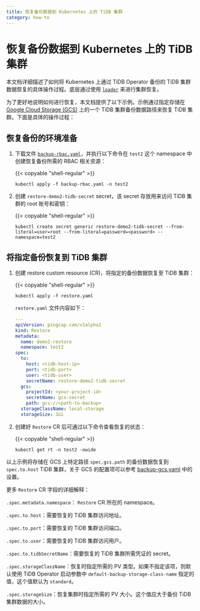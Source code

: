 ```yaml
---
title: 恢复备份数据到 Kubernetes 上的 TiDB 集群
category: how-to
---
```


# 恢复备份数据到 Kubernetes 上的 TiDB 集群

本文档详细描述了如何将 Kubernetes 上通过 TiDB Operator 备份的 TiDB 集群数据恢复的具体操作过程。底层通过使用 [`loader`](/dev/reference/tools/loader.md) 来进行集群恢复。

为了更好地说明如何进行恢复，本文档提供了以下示例。示例通过指定存储在 [Google Cloud Storage (GCS)](https://cloud.google.com/storage/docs/) 上的一个 TiDB 集群备份数据路径来恢复 TiDB 集群。下面是具体的操作过程：

## 恢复备份的环境准备

1. 下载文件 [`backup-rbac.yaml`](https://github.com/pingcap/tidb-operator/blob/master/manifests/backup/backup-rbac.yaml)，并执行以下命令在 `test2` 这个 namespace 中创建恢复备份所需的 RBAC 相关资源：

    {{< copyable "shell-regular" >}}

    ```shell
    kubectl apply -f backup-rbac.yaml -n test2
    ```

2. 创建 `restore-demo2-tidb-secret` secret，该 secret 存放用来访问 TiDB 集群的 root 账号和密钥：

    {{< copyable "shell-regular" >}}

    ```shell
    kubectl create secret generic restore-demo2-tidb-secret --from-literal=user=root --from-literal=password=<password> --namespace=test2
    ```

## 将指定备份恢复到 TiDB 集群

1. 创建 restore custom resource (CR)，将指定的备份数据恢复至 TiDB 集群：

    {{< copyable "shell-regular" >}}

    ```shell
    kubectl apply -f restore.yaml
    ```

    `restore.yaml` 文件内容如下：

    ```yaml
    ---
    apiVersion: pingcap.com/v1alpha1
    kind: Restore
    metadata:
      name: demo2-restore
      namespace: test2
    spec:
      to:
        host: <tidb-host-ip>
        port: <tidb-port>
        user: <tidb-user>
        secretName: restore-demo2-tidb-secret
      gcs:
        projectId: <your-project-id>
        secretName: gcs-secret
        path: gcs://<path-to-backup>
      storageClassName: local-storage
      storageSize: 1Gi
    ```

2. 创建好 `Restore` CR 后可通过以下命令查看恢复的状态：

    {{< copyable "shell-regular" >}}

     ```shell
     kubectl get rt -n test2 -owide
     ```

以上示例将存储在 GCS 上特定路径 `spec.gcs.path` 的备份数据恢复到 `spec.to.host` TiDB 集群，关于 GCS 的配置项可以参考 [backup-gcs.yaml](/dev/tidb-in-kubernetes/maintain/backup-and-restore/backup-gcs.md#备份数据到-gcs) 中的设置。

更多 `Restore` CR 字段的详细解释：

`.spec.metadata.namespace`： `Restore` CR 所在的 namespace。

`.spec.to.host`：需要恢复的 TiDB 集群访问地址。

`.spec.to.port`：需要恢复的 TiDB 集群访问端口。

`.spec.to.user`：需要恢复的 TiDB 集群访问用户。

`.spec.to.tidbSecretName`：需要恢复的 TiDB 集群所需凭证的 secret。

`.spec.storageClassName`：恢复时指定所需的 PV 类型。如果不指定该项，则默认使用 TiDB Operator 启动参数中 `default-backup-storage-class-name` 指定的值，这个值默认为 `standard`。

`.spec.storageSize`：恢复集群时指定所需的 PV 大小。这个值应大于备份 TiDB 集群数据的大小。
